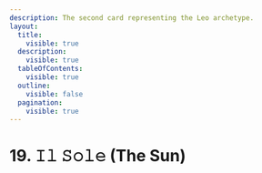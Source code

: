 ```yaml
---
description: The second card representing the Leo archetype.
layout:
  title:
    visible: true
  description:
    visible: true
  tableOfContents:
    visible: true
  outline:
    visible: false
  pagination:
    visible: true
---
```


# 19. 𝙸𝚕 𝚂𝚘𝚕𝚎 (The Sun)

